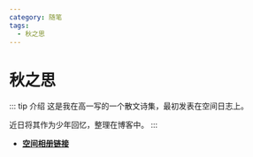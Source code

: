 ```yaml
---
category: 随笔
tags:
  - 秋之思
---
```


# 秋之思

::: tip 介绍
这是我在高一写的一个散文诗集，最初发表在空间日志上。

近日将其作为少年回忆，整理在博客中。
:::

- [**空间相册链接**](https://h5.qzone.qq.com/ugc/share/?sharetag=7C43C7A8C547ED48D9D15448BEECAF99&subtype=3&ciphertext=&sid=&blog_photo=&g=&res_uin=1178522294&cellid=V10JYlHT4Y23uM&subid=&bp1=&bp2=&bp7=&appid=4&g_f=2000000103)
